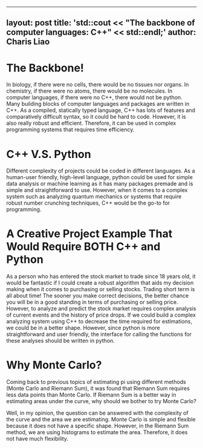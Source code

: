 
---
layout: post 
title: 'std::cout << "The backbone of computer languages: C++" << std::endl;'
author: Charis Liao 
---   

# The Backbone!   
In biology, if there were no cells, there would be no tissues nor organs. In chemistry, if there were no atoms, there would be no molecules. In computer languages, if there were no C++, there would not be python. Many building blocks of computer languages and packages are written in C++. As a compiled, statically typed language, C++ has lots of features and comparatively difficult syntax, so it could be hard to code. However, it is also really robust and efficient. Therefore, it can be used in complex programming systems that requires time efficiency.   

# C++ V.S. Python   
Different complexity of projects could be coded in different languages. As a human-user friendly, high-level language, python could be used for simple data analysis or machine learning as it has many packages premade and is simple and straightforward to use. However, when it comes to a complex system such as analyzing quantum mechanics or systems that require robust number crunching techniques, C++ would be the go-to for programming.   

# A Creative Project Example That Would Require BOTH C++ and Python   
As a person who has entered the stock market to trade since 18 years old, it would be fantastic if I could create a robust algorithm that aids my decision making when it comes to purchasing or selling stocks. Trading short term is all about time! The sooner you make correct decisions, the better chance you will be in a good standing in terms of purchasing or selling price. However, to analyze and predict the stock market requires complex analysis of current events and the history of price drops. If we could build a complex analyzing system using C++ to decrease the time required for estimations, we could be in a better shape. However, since python is more straightforward and user friendly, the interface for calling the functions for these analyses should be written in python.   

# Why Monte Carlo?
Coming back to previous topics of estimating pi using different methods (Monte Carlo and Riemann Sum), it was found that Riemann Sum requires less data points than Monte Carlo. If Riemann Sum is a better way in estimating areas under the curve, why should we bother to try Monte Carlo? 

Well, in my opinion, the question can be answered with the complexity of the curve and the area we are estimating. Monte Carlo is simple and flexible because it does not have a specific shape. However, in the Riemann Sum method, we are using histograms to estimate the area. Therefore, it does not have much flexibility. 